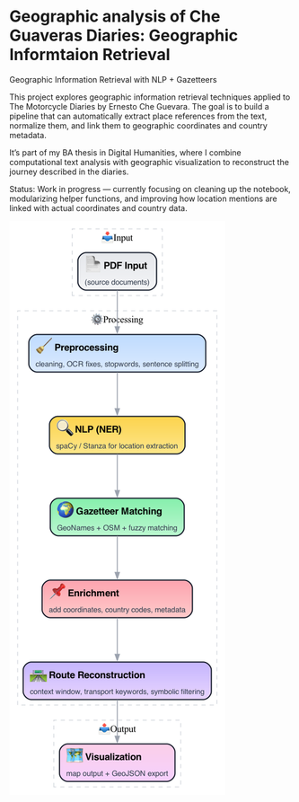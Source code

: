 # Geographic analysis of Che Guaveras Diaries: Geographic Informtaion Retrieval 
Geographic Information Retrieval with NLP + Gazetteers

This project explores geographic information retrieval techniques applied to The Motorcycle Diaries by Ernesto Che Guevara. The goal is to build a pipeline that can automatically extract place references from the text, normalize them, and link them to geographic coordinates and country metadata.

It’s part of my BA thesis in Digital Humanities, where I combine computational text analysis with geographic visualization to reconstruct the journey described in the diaries.

Status: Work in progress — currently focusing on cleaning up the notebook, modularizing helper functions, and improving how location mentions are linked with actual coordinates and country data.


![alt text](https://github.com/alicenanana/idontwanna/blob/main/geo_pipeline_flowchart_pretty_png.png)
